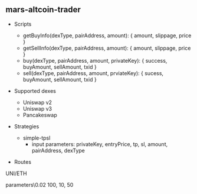 ## mars-altcoin-trader

- Scripts
  * getBuyInfo(dexType, pairAddress, amount): { amount, slippage, price }
  * getSellInfo(dexType, pairAddress, amount): { amount, slippage, price }
  * buy(dexType, pairAddress, amount, privateKey): { success, buyAmount, sellAmount, txid }
  * sell(dexType, pairAddress, amount, prviateKey): { sucess, buyAmount, sellAmount, txid }

- Supported dexes
  * Uniswap v2
  * Uniswap v3
  * Pancakeswap

- Strategies
  * simple-tpsl
    * input parameters: privateKey, entryPrice, tp, sl, amount, pairAddress, dexType

- Routes


UNI/ETH

parameters\0.02 100, 10, 50